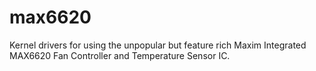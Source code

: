 max6620
=======

Kernel drivers for using the unpopular but feature rich Maxim Integrated MAX6620 Fan Controller and Temperature Sensor IC.
